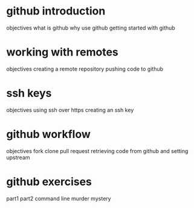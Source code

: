 # github introduction
objectives
what is github 
why use github
getting started with github

# working with remotes
objectives
creating a remote repository
pushing code to github

# ssh keys
objectives
using ssh over https
creating an ssh key

# github workflow
objectives
fork
clone
pull request
retrieving code from github and setting upstream

# github exercises
part1
part2 command line murder mystery

